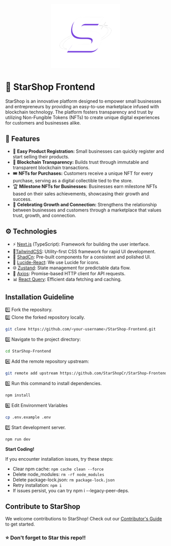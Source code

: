 <!-- prettier-ignore-start -->
<!-- markdownlint-disable -->
<div align="center">
  <img src="public/starshop-logos/StarShop-Logo.svg" height="200">
</div>
<!-- markdownlint-restore -->
<!-- prettier-ignore-end -->


# 🌟 StarShop Frontend 
StarShop is an innovative platform designed to empower small businesses and entrepreneurs by providing an easy-to-use marketplace infused with blockchain technology. The platform fosters transparency and trust by utilizing Non-Fungible Tokens (NFTs) to create unique digital experiences for customers and businesses alike.

## 🚀 Features
* 🛒 <b>Easy Product Registration:</b> Small businesses can quickly register and start selling their products.
* 🔗 <b>Blockchain Transparency:</b> Builds trust through immutable and transparent blockchain transactions.
* 🎟️ <b>NFTs for Purchases:</b> Customers receive a unique NFT for every purchase, serving as a digital collectible tied to the store.
* 🏆 <b>Milestone NFTs for Businesses:</b> Businesses earn milestone NFTs based on their sales achievements, showcasing their growth and success.
* 🤝 <b>Celebrating Growth and Connection:</b> Strengthens the relationship between businesses and customers through a marketplace that values trust, growth, and connection.

## ⚙ Technologies
* ⚡ [Next.js](https://nextjs.org/) (TypeScript): Framework for building the user interface.
* 🎨[TailwindCSS](https://tailwindcss.com/): Utility-first CSS framework for rapid UI development.
* 🧩 [ShadCn](https://shadcn.dev/): Pre-built components for a consistent and polished UI.
* 🌠 [Lucide-React](https://lucide.dev/): We use Lucide for icons.
* 🌐 [Zustand](https://zustand-demo.pmnd.rs/): State management for predictable data flow.
* 📡 [Axios](https://axios-http.com/): Promise-based HTTP client for API requests.
* 📊 [React Query](https://tanstack.com/query/latest): Efficient data fetching and caching.


## Installation Guideline

1️⃣ Fork the repository. <br>
2️⃣ Clone the forked repository locally. <br>
```bash
git clone https://github.com/<your-username>/StarShop-Frontend.git
```

3️⃣ Navigate to the project directory:
```bash
cd StarShop-Frontend
```
4️⃣ Add the remote repository upstream:

```bash
git remote add upstream https://github.com/StarShopCr/StarShop-Frontend.git
```
5️⃣ Run this command to install dependencies.

```bash
npm install
```
6️⃣ Edit Environment Variables
```bash
cp .env.example .env
```

7️⃣ Start development server.
```bash
npm run dev
```
<b>Start Coding!</b>

If you encounter installation issues, try these steps:

* Clear npm cache: `npm cache clean --force`
* Delete node_modules: `rm -rf node_modules`
* Delete package-lock.json: `rm package-lock.json`
* Retry installation: `npm i`
* If issues persist, you can try npm i --legacy-peer-deps.


## Contribute to StarShop
We welcome contributions to StarShop! Check out our [Contributor's Guide](https://github.com/StarShopCr/contributors-guide) to get started.

### ⭐ Don't forget to Star this repo!!

